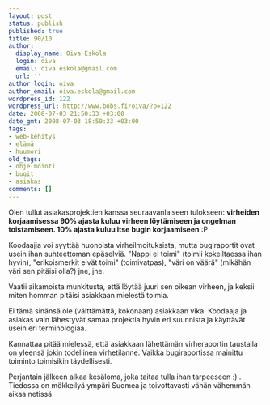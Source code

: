 ```yaml
---
layout: post
status: publish
published: true
title: 90/10
author:
  display_name: Oiva Eskola
  login: oiva
  email: oiva.eskola@gmail.com
  url: ''
author_login: oiva
author_email: oiva.eskola@gmail.com
wordpress_id: 122
wordpress_url: http://www.bobs.fi/oiva/?p=122
date: 2008-07-03 21:50:33 +03:00
date_gmt: 2008-07-03 18:50:33 +03:00
tags:
- web-kehitys
- elämä
- huumori
old_tags:
- ohjelmointi
- bugit
- asiakas
comments: []
---
```

<p>Olen tullut asiakasprojektien kanssa seuraavanlaiseen tulokseen: <strong>virheiden korjaamisessa 90% ajasta kuluu virheen löytämiseen ja ongelman toistamiseen. 10% ajasta kuluu itse bugin korjaamiseen</strong> :P</p>
<p>Koodaajia voi syyttää huonoista virheilmoituksista, mutta bugiraportit ovat usein ihan suhteettoman epäselviä. "Nappi ei toimi" (toimii kokeiltaessa ihan hyvin), "erikoismerkit eivät toimi" (toimivatpas), "väri on väärä" (mikähän väri sen pitäisi olla?) jne, jne.</p>
<p>Vaatii aikamoista munkitusta, että löytää juuri sen oikean virheen, ja keksii miten homman pitäisi asiakkaan mielestä toimia.</p>
<p>Ei tämä sinänsä ole (välttämättä, kokonaan) asiakkaan vika. Koodaaja ja asiakas vain lähestyvät samaa projektia hyvin eri suunnista ja käyttävät usein eri terminologiaa. </p>
<p>Kannattaa pitää mielessä, että asiakkaan lähettämän virheraportin taustalla on yleensä jokin todellinen virhetilanne. Vaikka bugiraportissa mainittu toiminto toimisikin täydellisesti.</p>
<p>Perjantain jälkeen alkaa kesäloma, joka taitaa tulla ihan tarpeeseen :) . Tiedossa on mökkeilyä ympäri Suomea ja toivottavasti vähän vähemmän aikaa netissä.</p>
